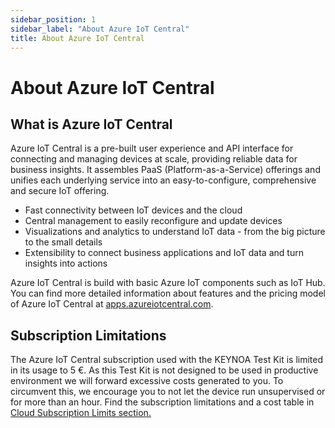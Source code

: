 ```yaml
---
sidebar_position: 1
sidebar_label: "About Azure IoT Central"
title: About Azure IoT Central
---
```


# About Azure IoT Central

## What is Azure IoT Central

Azure IoT Central is a pre-built user experience and API interface for connecting and managing devices at scale, providing reliable data for business insights. 
It assembles PaaS (Platform-as-a-Service) offerings and unifies each underlying service into an easy-to-configure, comprehensive and secure IoT offering.

- Fast connectivity between IoT devices and the cloud
- Central management to easily reconfigure and update devices
- Visualizations and analytics to understand IoT data - from the big picture to the small details
- Extensibility to connect business applications and IoT data and turn insights into actions

Azure IoT Central is build with basic Azure IoT components such as IoT Hub.
You can find more detailed information about features and the pricing model of Azure IoT Central at [apps.azureiotcentral.com](https://apps.azureiotcentral.com/home).

## Subscription Limitations

The Azure IoT Central subscription used with the KEYNOA Test Kit is limited in its usage to 5 €. As this Test Kit is not designed to be used in productive environment we will forward excessive costs generated to you.
To circumvent this, we encourage you to not let the device run unsupervised or for more than an hour.
Find the subscription limitations and a cost table in [Cloud Subscription Limits section.](/Eval%20Kit/subscription%20limits#aws)